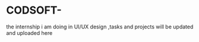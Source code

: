 # CODSOFT-
the internship i am doing in UI/UX design ,tasks and projects will be updated and uploaded here  
